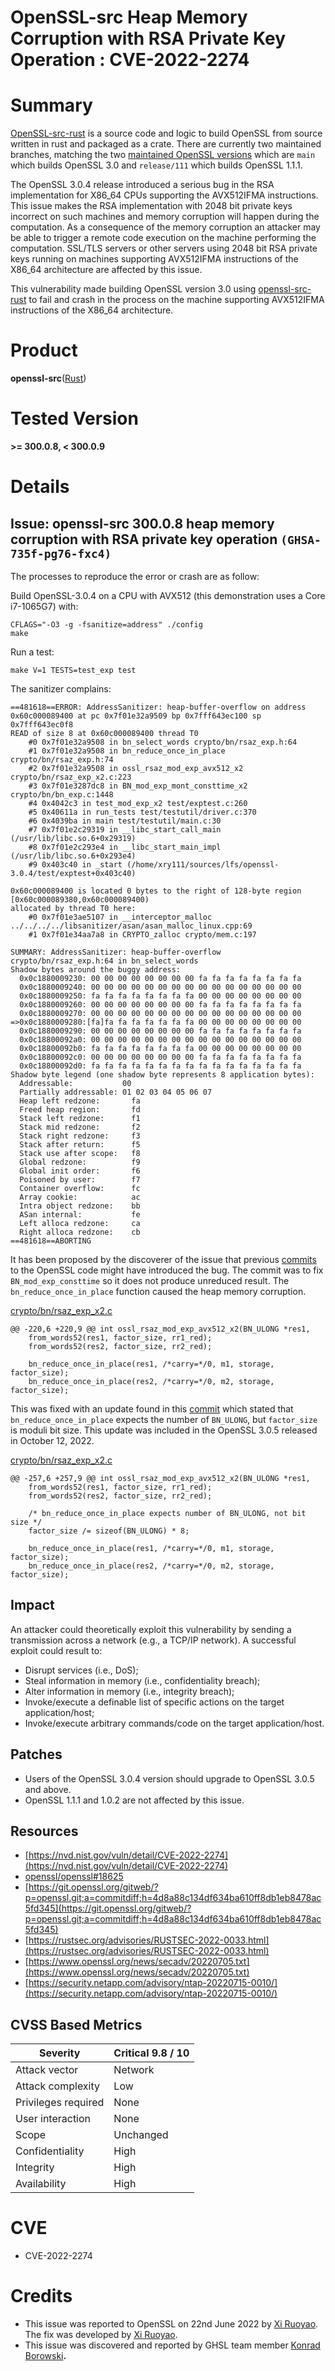 # OpenSSL-src Heap Memory Corruption with RSA Private Key Operation : CVE-2022-2274

# Summary

[OpenSSL-src-rust](https://github.com/alexcrichton/openssl-src-rs) is a source code and logic to build OpenSSL from source written in rust and packaged as a crate. There are currently two maintained branches, matching the two [maintained OpenSSL versions](https://www.openssl.org/policies/releasestrat.html) which are `main` which builds OpenSSL 3.0 and `release/111` which builds OpenSSL 1.1.1.

The OpenSSL 3.0.4 release introduced a serious bug in the RSA implementation for X86_64 CPUs supporting the AVX512IFMA instructions. This issue makes the RSA implementation with 2048 bit private keys incorrect on such machines and memory corruption will happen during the computation. As a consequence of the memory corruption an attacker may be able to trigger a remote code execution on the machine performing the computation. SSL/TLS servers or other servers using 2048 bit RSA private keys running on machines supporting AVX512IFMA instructions of the X86_64 architecture are affected by this issue.

This vulnerability made building OpenSSL version 3.0 using [openssl-src-rust](https://github.com/alexcrichton/openssl-src-rs) to fail and crash in the process on the machine supporting AVX512IFMA instructions of the X86_64 architecture.

# Product

**openssl-src**([Rust](https://github.com/advisories?query=ecosystem%3Arust))

# Tested Version

**>= 300.0.8, < 300.0.9**

# Details
## Issue: openssl-src 300.0.8 heap memory corruption with RSA private key operation `(GHSA-735f-pg76-fxc4)`

The processes to reproduce the error or crash are as follow:

Build OpenSSL-3.0.4 on a CPU with AVX512 (this demonstration uses a Core i7-1065G7) with:

    CFLAGS="-O3 -g -fsanitize=address" ./config
    make

Run a test:

    make V=1 TESTS=test_exp test

The sanitizer complains:

    ==481618==ERROR: AddressSanitizer: heap-buffer-overflow on address 0x60c000089400 at pc 0x7f01e32a9509 bp 0x7fff643ec100 sp 0x7fff643ec0f8
    READ of size 8 at 0x60c000089400 thread T0
        #0 0x7f01e32a9508 in bn_select_words crypto/bn/rsaz_exp.h:64
        #1 0x7f01e32a9508 in bn_reduce_once_in_place crypto/bn/rsaz_exp.h:74
        #2 0x7f01e32a9508 in ossl_rsaz_mod_exp_avx512_x2 crypto/bn/rsaz_exp_x2.c:223
        #3 0x7f01e3287dc8 in BN_mod_exp_mont_consttime_x2 crypto/bn/bn_exp.c:1448
        #4 0x4042c3 in test_mod_exp_x2 test/exptest.c:260
        #5 0x40611a in run_tests test/testutil/driver.c:370
        #6 0x4039ba in main test/testutil/main.c:30
        #7 0x7f01e2c29319 in __libc_start_call_main (/usr/lib/libc.so.6+0x29319)
        #8 0x7f01e2c293e4 in __libc_start_main_impl (/usr/lib/libc.so.6+0x293e4)
        #9 0x403c40 in _start (/home/xry111/sources/lfs/openssl-3.0.4/test/exptest+0x403c40)
    
    0x60c000089400 is located 0 bytes to the right of 128-byte region [0x60c000089380,0x60c000089400)
    allocated by thread T0 here:
        #0 0x7f01e3ae5107 in __interceptor_malloc ../../../../libsanitizer/asan/asan_malloc_linux.cpp:69
        #1 0x7f01e34aa7a8 in CRYPTO_zalloc crypto/mem.c:197
    
    SUMMARY: AddressSanitizer: heap-buffer-overflow crypto/bn/rsaz_exp.h:64 in bn_select_words
    Shadow bytes around the buggy address:
      0x0c1880009230: 00 00 00 00 00 00 00 00 fa fa fa fa fa fa fa fa
      0x0c1880009240: 00 00 00 00 00 00 00 00 00 00 00 00 00 00 00 00
      0x0c1880009250: fa fa fa fa fa fa fa fa 00 00 00 00 00 00 00 00
      0x0c1880009260: 00 00 00 00 00 00 00 00 fa fa fa fa fa fa fa fa
      0x0c1880009270: 00 00 00 00 00 00 00 00 00 00 00 00 00 00 00 00
    =>0x0c1880009280:[fa]fa fa fa fa fa fa fa 00 00 00 00 00 00 00 00
      0x0c1880009290: 00 00 00 00 00 00 00 00 fa fa fa fa fa fa fa fa
      0x0c18800092a0: 00 00 00 00 00 00 00 00 00 00 00 00 00 00 00 00
      0x0c18800092b0: fa fa fa fa fa fa fa fa 00 00 00 00 00 00 00 00
      0x0c18800092c0: 00 00 00 00 00 00 00 00 fa fa fa fa fa fa fa fa
      0x0c18800092d0: fa fa fa fa fa fa fa fa fa fa fa fa fa fa fa fa
    Shadow byte legend (one shadow byte represents 8 application bytes):
      Addressable:           00
      Partially addressable: 01 02 03 04 05 06 07 
      Heap left redzone:       fa
      Freed heap region:       fd
      Stack left redzone:      f1
      Stack mid redzone:       f2
      Stack right redzone:     f3
      Stack after return:      f5
      Stack use after scope:   f8
      Global redzone:          f9
      Global init order:       f6
      Poisoned by user:        f7
      Container overflow:      fc
      Array cookie:            ac
      Intra object redzone:    bb
      ASan internal:           fe
      Left alloca redzone:     ca
      Right alloca redzone:    cb
    ==481618==ABORTING

It has been proposed by the discoverer of the issue that previous [commits](https://github.com/openssl/openssl/pull/18510/commits) to the OpenSSL code might have introduced the bug. The commit was to fix `BN_mod_exp_consttime` so it does not produce unreduced result. The `bn_reduce_once_in_place` function caused the heap memory corruption. 

[crypto/bn/rsaz_exp_x2.c](https://github.com/openssl/openssl/pull/18510/files#diff-854689acd04b8f1b65120880bebcd98d519e89b601328820f276ec0e5c164c4f)

    @@ -220,6 +220,9 @@ int ossl_rsaz_mod_exp_avx512_x2(BN_ULONG *res1,
        from_words52(res1, factor_size, rr1_red);
        from_words52(res2, factor_size, rr2_red);
    
        bn_reduce_once_in_place(res1, /*carry=*/0, m1, storage, factor_size);
        bn_reduce_once_in_place(res2, /*carry=*/0, m2, storage, factor_size);

This was fixed with an update found in this [commit](https://github.com/openssl/openssl/pull/18626/commits) which stated that `bn_reduce_once_in_place` expects the number of `BN_ULONG`, but `factor_size` is moduli bit size. This update was included in the OpenSSL 3.0.5 released in October 12, 2022.

[crypto/bn/rsaz_exp_x2.c](https://github.com/openssl/openssl/pull/18626/files#diff-854689acd04b8f1b65120880bebcd98d519e89b601328820f276ec0e5c164c4f)

    @@ -257,6 +257,9 @@ int ossl_rsaz_mod_exp_avx512_x2(BN_ULONG *res1,
        from_words52(res1, factor_size, rr1_red);
        from_words52(res2, factor_size, rr2_red);
    
        /* bn_reduce_once_in_place expects number of BN_ULONG, not bit size */
        factor_size /= sizeof(BN_ULONG) * 8;
    
        bn_reduce_once_in_place(res1, /*carry=*/0, m1, storage, factor_size);
        bn_reduce_once_in_place(res2, /*carry=*/0, m2, storage, factor_size);
## Impact

An attacker could theoretically exploit this vulnerability by sending a transmission across a network (e.g., a TCP/IP network). A successful exploit could result to:

- Disrupt services (i.e., DoS);
- Steal information in memory (i.e., confidentiality breach);
- Alter information in memory (i.e., integrity breach);
- Invoke/execute a definable list of specific actions on the target application/host;
- Invoke/execute arbitrary commands/code on the target application/host.
## Patches
- Users of the OpenSSL 3.0.4 version should upgrade to OpenSSL 3.0.5 and above.
- OpenSSL 1.1.1 and 1.0.2 are not affected by this issue.
## Resources
- [https://nvd.nist.gov/vuln/detail/CVE-2022-2274](https://nvd.nist.gov/vuln/detail/CVE-2022-2274)
- [openssl/openssl#18625](https://github.com/openssl/openssl/issues/18625)
- [https://git.openssl.org/gitweb/?p=openssl.git;a=commitdiff;h=4d8a88c134df634ba610ff8db1eb8478ac5fd345](https://git.openssl.org/gitweb/?p=openssl.git;a=commitdiff;h=4d8a88c134df634ba610ff8db1eb8478ac5fd345)
- [https://rustsec.org/advisories/RUSTSEC-2022-0033.html](https://rustsec.org/advisories/RUSTSEC-2022-0033.html)
- [https://www.openssl.org/news/secadv/20220705.txt](https://www.openssl.org/news/secadv/20220705.txt)
- [https://security.netapp.com/advisory/ntap-20220715-0010/](https://security.netapp.com/advisory/ntap-20220715-0010/)
## CVSS Based Metrics
| Severity            | Critical 9.8 / 10 |
| ------------------- | ----------------- |
| Attack vector       | Network           |
| Attack complexity   | Low               |
| Privileges required | None              |
| User interaction    | None              |
| Scope               | Unchanged         |
| Confidentiality     | High              |
| Integrity           | High              |
| Availability        | High              |

# CVE
- CVE-2022-2274
# Credits
- This issue was reported to OpenSSL on 22nd June 2022 by [Xi Ruoyao](https://github.com/xry111). The fix was developed by [Xi Ruoyao](https://github.com/xry111).
- This issue was discovered and reported by GHSL team member [Konrad Borowski](https://github.com/xfix)**.**

